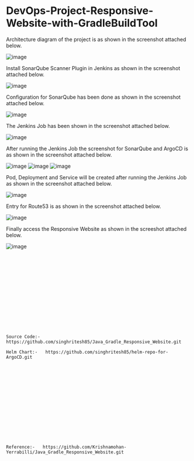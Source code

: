 # DevOps-Project-Responsive-Website-with-GradleBuildTool

Architecture diagram of the project is as shown in the screenshot attached below.

![image](https://github.com/user-attachments/assets/25430eba-1c32-4f99-a5ac-c422ad1bdcfe)

Install SonarQube Scanner Plugin in Jenkins as shown in the screenshot attached below.

![image](https://github.com/user-attachments/assets/78241efb-d036-4ac3-9b25-26845914a625)

Configuration for SonarQube has been done as shown in the screenshot attached below.

![image](https://github.com/user-attachments/assets/2bcffe85-30ac-4e1c-94e3-7e75d27e81ff)

The Jenkins Job has been shown in the screenshot attached below.

![image](https://github.com/user-attachments/assets/9571e2be-3d60-4b74-ac5e-596aa0b49685)

After running the Jenkins Job the screenshot for SonarQube and ArgoCD is as shown in the screenshot attached below.

![image](https://github.com/user-attachments/assets/38664202-c23b-4b0f-ab2d-5d25b23f8ac8)
![image](https://github.com/user-attachments/assets/e35e083c-7bd8-4198-92b8-eff49252bc44)
![image](https://github.com/user-attachments/assets/a945a2da-5308-46c8-812b-9a7757238a24)

Pod, Deployment and Service will be created after running the Jenkins Job as shown in the screenshot attached below.

![image](https://github.com/user-attachments/assets/d2a515e9-2d51-4b24-b86b-dc7634b65fb3)

Entry for Route53 is as shown in the screenshot attached below.

![image](https://github.com/user-attachments/assets/dccd5f20-f305-4bd0-a920-7a597a764e00)

Finally access the Responsive Website as shown in the screeshot attached below.

![image](https://github.com/user-attachments/assets/a32bb508-5932-456e-9883-2a2c002b0241)

<br></br>
<br></br>
<br></br>
<br></br>
<br></br>
<br></br>
```
Source Code:-  https://github.com/singhritesh85/Java_Gradle_Responsive_Website.git

Helm Chart:-   https://github.com/singhritesh85/helm-repo-for-ArgoCD.git 
```
<br></br>
<br></br>
<br></br>
<br></br>
<br></br>
<br></br>
```
Reference:-   https://github.com/Krishnamohan-Yerrabilli/Java_Gradle_Responsive_Website.git




